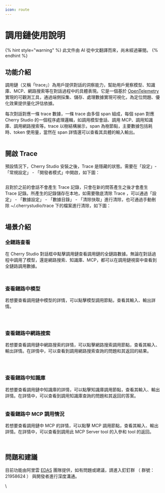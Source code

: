 ```yaml
---
icon: route
---
```

# 調用鏈使用說明


{% hint style="warning" %}
此文件由 AI 從中文翻譯而來，尚未經過審閱。
{% endhint %}




## 功能介紹

調用鏈（又稱「trace」）為用戶提供對話的洞察能力，幫助用戶覺察模型、知識庫、MCP、網路搜索等在對話過程中的具體表現。它是一個基於 [OpenTelemetry](https://opentelemetry.io/docs/languages/js/) 實現的可觀測工具，通過端側採集、儲存、處理數據實現可視化，為定位問題、優化效果提供量化評估依據。

每次對話對應一條 trace 數據，一條 trace 由多個 span 組成，每個 span 對應 Cherry Studio 的一個程序處理邏輯，如調用模型會話、調用 MCP、調用知識庫、調用網路搜索等。trace 以樹結構展示，span 為樹節點，主要數據包括耗時、token 使用量，當然在 span 詳情還可以查看其具體的輸入輸出。

<figure><img src="../.gitbook/assets/trace2.gif" alt=""><figcaption></figcaption></figure>

## 開啟 Trace

預設情況下，Cherry Studio 安裝之後，Trace 是隱藏的狀態。需要在「設定」-「常規設定」 - 「開發者模式」中開啟，如下圖：

<figure><img src="../.gitbook/assets/image (84).png" alt=""><figcaption></figcaption></figure>

且對於之前的會話不會產生 Trace 記錄，只會在新的問答產生之後才會產生 Trace 記錄。所產生的記錄儲存在本地，如需要徹底清除 Trace ，可以通過「設定」 - 「數據設定」 - 「數據目錄」 - 「清除快取」進行清除，也可通過手動刪除 ~/.cherrystudio/trace 下的檔案進行清除，如下圖：

<figure><img src="../.gitbook/assets/image (85).png" alt=""><figcaption></figcaption></figure>

## 場景介紹

### 全鏈路查看

在 Cherry Studio 對話框中點擊調用鏈查看調用鏈的全鏈路數據。無論在對話過程中調用了模型，還是網路搜索、知識庫、MCP，都可以在調用鏈視窗中查看到全鏈路調用數據。

<figure><img src="../.gitbook/assets/image (1).png" alt=""><figcaption></figcaption></figure>

<figure><img src="../.gitbook/assets/image (86).png" alt=""><figcaption></figcaption></figure>

### 查看鏈路中模型

若想要查看調用鏈中模型的詳情，可以點擊模型調用節點，查看其輸入、輸出詳情。

<figure><img src="../.gitbook/assets/image (87).png" alt=""><figcaption></figcaption></figure>

<figure><img src="../.gitbook/assets/image (88).png" alt=""><figcaption></figcaption></figure>

<figure><img src="../.gitbook/assets/image (89).png" alt=""><figcaption></figcaption></figure>

### 查看鏈路中網路搜索

若想要查看調用鏈中網路搜索的詳情，可以點擊網路搜索調用節點，查看其輸入、輸出詳情。在詳情中，可以查看到調用網路搜索查詢的問題和其返回的結果。

<figure><img src="../.gitbook/assets/image (2).png" alt=""><figcaption></figcaption></figure>

<figure><img src="../.gitbook/assets/image (150).png" alt=""><figcaption></figcaption></figure>

<figure><img src="../.gitbook/assets/image (151).png" alt=""><figcaption></figcaption></figure>

### 查看鏈路中知識庫

若想要查看調用鏈中知識庫的詳情，可以點擊知識庫調用節點，查看其輸入、輸出詳情。在詳情中，可以查看到調用知識庫查詢的問題和其返回的答案。

<figure><img src="../.gitbook/assets/image (152).png" alt=""><figcaption></figcaption></figure>

### 查看鏈路中 MCP 調用情況

若想要查看調用鏈中 MCP 的詳情，可以點擊 MCP 調用節點，查看其輸入、輸出詳情。在詳情中，可以查看到調用此 MCP Server tool 的入參和 tool 的返回。

<figure><img src="../.gitbook/assets/image (153).png" alt=""><figcaption></figcaption></figure>

<figure><img src="../.gitbook/assets/image (154).png" alt=""><figcaption></figcaption></figure>

## 問題和建議

目前功能由阿里雲 [EDAS](https://www.aliyun.com/product/edas) 團隊提供，如有問題或建議，請進入釘釘群 （ 群號： 21958624 ） 與開發者進行深度溝通。

\